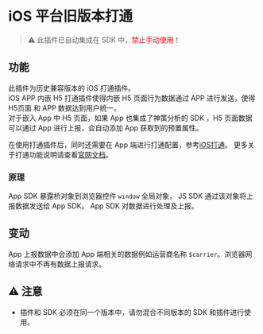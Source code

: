 # iOS 平台旧版本打通
>⚠️ 此插件已自动集成在 SDK 中，<font color=red>禁止手动使用！</font>
## 功能
此插件为历史兼容版本的 iOS 打通插件。<br>
iOS APP 内嵌 H5 打通插件使得内嵌 H5 页面行为数据通过 APP 进行发送，使得 H5页面 和 APP 数据达到用户统一。<br>
对于嵌入 App 中 H5 页面，如果 App 也集成了神策分析的 SDK ，H5 页面数据可以通过 App 进行上报，会自动添加 App 获取到的预置属性。

在使用打通插件后，同时还需要在 App 端进行打通配置，参考[iOS打通](https://manual.sensorsdata.cn/sa/latest/tech_sdk_client_ios_use-7538614.html#id-%E9%9B%86%E6%88%90%E6%96%87%E6%A1%A3%EF%BC%88iOS%EF%BC%89-%E6%89%93%E9%80%9AApp%E4%B8%8EH5)。
更多关于打通功能说明请查看[官网文档](https://manual.sensorsdata.cn/sa/latest/tech_sdk_client_link-1573914.html)。
### 原理
App SDK 暴露桥对象到浏览器控件 `window` 全局对象， JS SDK 通过该对象将上报数据发送给 App SDK。 App SDK 对数据进行处理及上报。
## 变动
App 上报数据中会添加 App 端相关的数据例如运营商名称 `$carrier`。浏览器网络请求中不再有数据上报请求。

## ⚠️ 注意
- 插件和 SDK 必须在同一个版本中，请勿混合不同版本的 SDK 和插件进行使用。